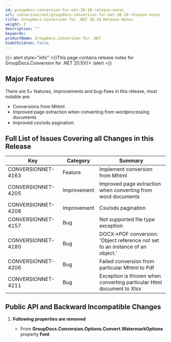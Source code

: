 ```yaml
---
id: groupdocs-conversion-for-net-20-10-release-notes
url: conversion/net/groupdocs-conversion-for-net-20-10-release-notes
title: GroupDocs.Conversion for .NET 20.10 Release Notes
weight: 2
description: ""
keywords: 
productName: GroupDocs.Conversion for .NET
hideChildren: False
---
```

{{< alert style="info" >}}This page contains release notes for GroupDocs.Conversion for .NET 20.10{{< /alert >}}

## Major Features

There are 5+ features, improvements and bug-fixes in this release, most notable are:

*   Conversions from Mhtml
*   Improved page extraction when converting from wordprocessing documents
*   Improved csv/ods pagination

## Full List of Issues Covering all Changes in this Release


| Key | Category | Summary |
| --- | --- | --- |
| CONVERSIONNET-4163 |  Feature	    | Implement conversion from Mhtml |
| CONVERSIONNET-4205 |  Improvement | Improved page extraction when converting from word documents  |
| CONVERSIONNET-4208 |  Improvement | Csv/ods pagination |
| CONVERSIONNET-4157 |  Bug	        | Not supported file type exception |
| CONVERSIONNET-4180 |  Bug         | DOCX->PDF conversion: 'Object reference not set to an instance of an object.' |
| CONVERSIONNET-4206 |  Bug         | Failed conversion from particular Mhtml to Pdf |
| CONVERSIONNET-4211 |  Bug         | Exception is thrown when converting particular Html document to Xlsx |


## Public API and Backward Incompatible Changes

1.  **Following properties are removed**
    
    * From **GroupDocs.Conversion.Options.Convert.WatermarkOptions** property **Font**
